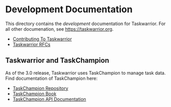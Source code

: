 # Development Documentation

This directory contains the _development_ documentation for Taskwarrior.
For all other documenation, see https://taskwarrior.org.

 * [Contributing To Taskwarrior](contrib/README.md)
 * [Taskwarrior RFCs](rfcs/README.md)

## Taskwarrior and TaskChampion

As of the 3.0 release, Taskwarrior uses TaskChampion to manage task data.
Find documentation of TaskChampion here:

 * [TaskChampion Repository](https://github.com/GothenburgBitFactory/taskchampion/)
 * [TaskChampion Book](https://gothenburgbitfactory.github.io/taskchampion/)
 * [TaskChampion API Documentation](https://docs.rs/taskchampion)
